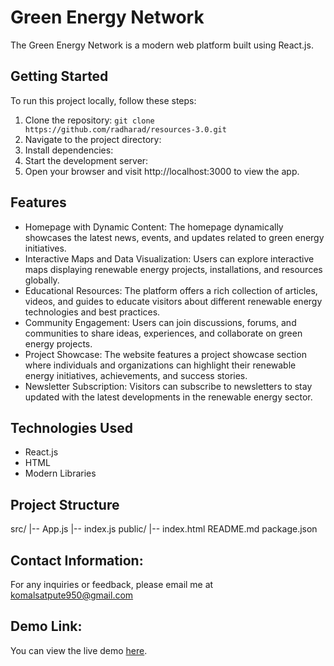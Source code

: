 # Green Energy Network

The Green Energy Network is a modern web platform built using React.js.

## Getting Started

To run this project locally, follow these steps:

1. Clone the repository: `git clone https://github.com/radharad/resources-3.0.git `
2. Navigate to the project directory:
3. Install dependencies:
4. Start the development server:
5. Open your browser and visit http://localhost:3000 to view the app.

## Features

- Homepage with Dynamic Content: The homepage dynamically showcases the latest news, events, and updates related to green energy initiatives.
- Interactive Maps and Data Visualization: Users can explore interactive maps displaying renewable energy projects, installations, and resources globally.
- Educational Resources: The platform offers a rich collection of articles, videos, and guides to educate visitors about different renewable energy technologies and best 
  practices.
- Community Engagement: Users can join discussions, forums, and communities to share ideas, experiences, and collaborate on green energy projects.
- Project Showcase: The website features a project showcase section where individuals and organizations can highlight their renewable energy initiatives, achievements, and 
  success stories.
- Newsletter Subscription: Visitors can subscribe to newsletters to stay updated with the latest developments in the renewable energy sector.

## Technologies Used

- React.js
- HTML
- Modern Libraries

## Project Structure

src/
|-- App.js
|-- index.js
public/
|-- index.html
README.md
package.json

## Contact Information:
For any inquiries or feedback, please email me at komalsatpute950@gmail.com

## Demo Link:
You can view the live demo [here](https://first-template-green-energy-network1.netlify.app).
